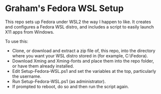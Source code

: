 Graham's Fedora WSL Setup
=========================

This repo sets up Fedora under WSL2 the way I happen to like.  It creates
and configures a Fedora WSL distro, and includes a script to easily launch
X11 apps from Windows.

To use this:

* Clone, or download and extract a zip file of, this repo, into the directory where you want your WSL distro stored in (for example, C:\Fedora).
* Download Xming and Xming-fonts and place them into the repo folder, or have them already installed.
* Edit Setup-Fedora-WSL.ps1 and set the variables at the top, particularly the username.
* Run Setup-Fedora-WSL.ps1 (as administrator).
* If prompted to reboot, do so and then run the script again.

